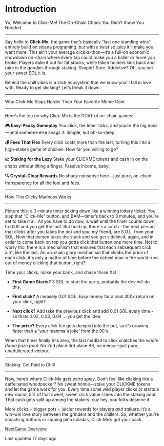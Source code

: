 Introduction
============

[](#yo-welcome-to-click-me-the-on-chain-chaos-you-didnt-know-you-needed)

Yo, Welcome to Click-Me! The On-Chain Chaos You Didn’t Know You Needed


----------------------------------------------------------------------------------------------------------------------------------------------------

Say hello to **Click-Me**, the game that’s basically "last one standing wins" entirely build on solana programing, but with a twist so juicy it’ll make you want more. This ain’t your average click-a-thon—it’s a full-on economic showdown on-chain where every tap could make you a baller or leave you broke. Players duke it out for fat stacks, while token holders kick back and rake in the goodies through staking. Simple? Sure. Addictive? Oh, you bet your sweet SOL it is.

Behind the chill vibes is a slick ecosystem that we know you'll fall in love with. Ready to get clicking? Let’s break it down.

* * *

[](#why-click-me-slaps-harder-than-your-favorite-meme-coin)

Why Click-Me Slaps Harder Than Your Favorite Meme Coin


-----------------------------------------------------------------------------------------------------------------------

Here’s the tea on why Click-Me is the GOAT of on-chain games:

**🎮 Easy-Peasy Gameplay** You click, the timer ticks, and you’re the big boss—until someone else snags it. Simple, but oh-so-deep.

**💰 Fees That Flex** Every click costs more than the last, turning this into a high-stakes game of chicken. How far you willing to go?

**📈 Staking for the Lazy** Stake your CLICKME tokens and cash in on the chaos without lifting a finger. Passive income, baby!

**🔍 Crystal-Clear Rewards** No shady nonsense here—just pure, on-chain transparency for all the loot and fees.

* * *

[](#how-this-clicky-madness-works)

How This Clicky Madness Works


---------------------------------------------------------------------

Picture this: a 3-minute timer ticking down like a winning lottery ticket. You slap that “Click-Me” button, and BAM—timer’s back to 3 minutes, and you’re set to take it all. All you have to do now, is wait until the timer counts down to 0:00 and you get the loot. But hold up, there's a catch - the next person that clicks after you takes the pot and you, my friend, are S.O.L. from your SOL. Now that person takes the stack and you get sidelined, again, and in order to come back on top you gotta click that button one more time. Not to worry tho, there is a mechanism that ensures that each sebsequent click ain't like the last. An on-chain glory mechanism that climbs the price of each click, it's only a matter of time before the richest man in the world runs out of money clicking that button, right?

Time your clicks, make your bank, and chase those Xs!

*   **First Game Starts?** 3 SOL to start the party, probably the dev will do this.
    
*   **First click?** A measely 0.01 SOL. Easy money for a cool 300x return on your click, right?
    
*   **Next click?** Add take the previous click and add 0.01 SOL every time - so thats 0.02, 0.03, 0.04 ... you get the idea.
    
*   **The prize?** Every click fee gets dumped into the pot, so it’s growing fatter than a 'your mamma's joke' from the 90's
    

When that timer finally hits zero, the last madlad to click snatches the _whole damn prize pool_. No 2nd place 3rd place BS, no mercy—just pure, unadulterated victory.

* * *

[](#staking-get-paid-to-chill)

Staking: Get Paid to Chill


--------------------------------------------------------------

Now, here’s where Click-Me gets _extra spicy_. Don’t feel like clicking like a caffeinated woodpecker? No sweat homie—stake your CLICKME tokens and let the game work for you. Every time some wild player clicks or starts a new round, 5% of that sweet, sweet click value slides into the staking pool. That cash gets split up among the stakers, cuz hey, you folks deserve it.

More clicks = bigger pots = juicier rewards for players _and_ stakers. It’s a win-win love story between the grinders and the chillers. So, whether you’re smashing buttons or sipping piña coladas, Click-Me’s got your back.

[NextGame Overview](/click-me-docs/game-mechanics/overview)

Last updated 17 days ago